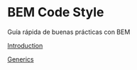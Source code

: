 # BEM Code Style
Guía rápida de buenas prácticas con BEM

[Introduction](Introduction.md)

[Generics](Generics.md)


